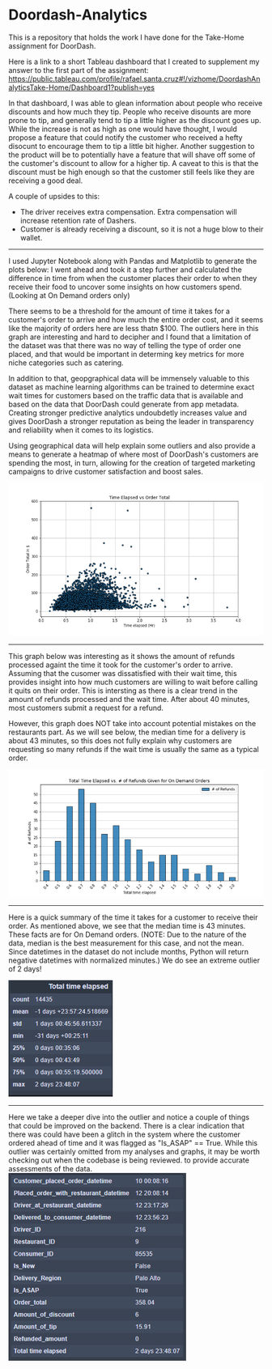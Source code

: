 # Doordash-Analytics

This is a repository that holds the work I have done for the Take-Home assignment for DoorDash.

Here is a link to a short Tableau dashboard that I created to supplement my answer to the first part of the assignment:
https://public.tableau.com/profile/rafael.santa.cruz#!/vizhome/DoordashAnalyticsTake-Home/Dashboard1?publish=yes

In that dashboard, I was able to glean information about people who receive discounts and how much they tip. People who receive disounts are more prone to tip, and generally tend to tip a little higher as the discount goes up. While the increase is not as high as one would have thought, I would propose a feature that could notify the customer who received a hefty disocunt to encourage them to tip a little bit higher. 
Another suggestion to the product will be to potentially have a feature that will shave off some of the customer's discount to allow for a higher tip. A caveat to this is that the discount must be high enough so that the customer still feels like they are receiving a good deal. 

A couple of upsides to this:
* The driver receives extra compensation. Extra compensation will increase retention rate of Dashers.
* Customer is already receiving a discount, so it is not a huge blow to their wallet.

 ---------------------
 
 I used Jupyter Notebook along with Pandas and Matplotlib to generate the plots below:
 I went ahead and took it a step further and calculated the difference in time from when the customer places their order to when they receive their food to uncover some insights on how customers spend. (Looking at On Demand orders only)

There seems to be a threshold for the amount of time it takes for a customer's order to arrive and how much the entire order cost, and it seems like the majority of orders here are less thatn $100. The outliers here in this graph are interesting and hard to decipher and I found that a limitation of the dataset was that there was no way of telling the type of order one placed, and that would be important in determing key metrics for more niche categories such as catering. 

In addition to that, geopgraphical data will be immensely valuable to this dataset as machine learning algorithms can be trained to determine exact wait times for customers based on the traffic data that is available and based on the data that DoorDash could generate from app metadata. 
Creating stronger predictive analytics undoubdetly increases value and gives DoorDash a stronger reputation as being the leader in transparency and reliability when it comes to its logistics.

Using geographical data will help explain some outliers and also provide a means to generate a heatmap of where most of DoorDash's customers are spending the most, in turn, allowing for the creation of targeted marketing campaigns to drive customer satisfaction and boost sales.
 
![time_elapsed_vs_order_total](images/time_elapsed_vs_order_total.png)

 ---------------------

This graph below was interesting as it shows the amount of refunds processed againt the time it took for the customer's order to arrive.
Assuming that the cusomer was dissatisfied with their wait time, this provides insight into how much customers are willing to wait before calling it quits on their order. 
This is intersting as there is a clear trend in the amount of refunds processed and the wait time. After about 40 minutes, most customers submit a request for a refund.

However, this graph does NOT take into account potential mistakes on the restaurants part. As we will see below, the median time for a delivery is about 43 minutes, so this does not fully explain why customers are requesting so many refunds if the wait time is usually the same as a typical order.

![time_elapsed_vs_refunds](images/time_elapsed_vs_refunds.png)

 ---------------------
 
Here is a quick summary of the time it takes for a customer to receive their order. As mentioned above, we see that the median time is 43 minutes. These facts are for On Demand orders. 
(NOTE: Due to the nature of the data, median is the best measurement for this case, and not the mean. Since datetimes in the dataset do not include months, Python will return negative datetimes with normalized minutes.)
We do see an extreme outlier of 2 days!


![summary.PNG](images/summary.PNG)

 ---------------------
Here we take a deeper dive into the outlier and notice a couple of things that could be improved on the backend. 
There is a clear indication that there was could have been a glitch in the system where the customer ordered ahead of time and it was flagged as "Is_ASAP" == True.
While this outlier was certainly omitted from my analyses and graphs, it may be worth checking out when the codebase is being reviewed. to provide accurate assessments of the data. 
![outlier_1.PNG](images/outlier_1.PNG)
